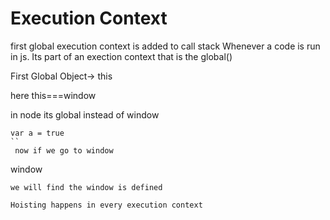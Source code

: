 # Execution Context

first global execution context is added to call stack
Whenever a code is run in js. Its part of an exection context that is the global()

First Global Object-> this

here
this===window

in node its global instead of window

```
var a = true
``
 now if we go to window
 ```
 window
 ```
 we will find the window is defined

 Hoisting happens in every execution context

